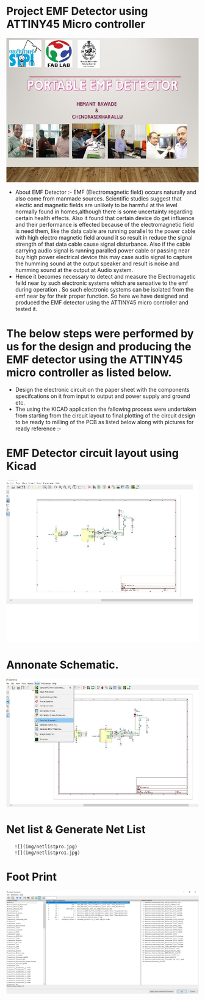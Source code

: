    # Project EMF Detector using ATTINY45 Micro controller 
   ![](img/title.jpg) 
   * About EMF Detector :- EMF (Electromagnetic field) occurs naturally and also come from manmade sources. Scientific studies suggest that electic and magnetic fields are unlikely to be harmful at the level normally found in homes,although there is some uncertainty regarding certain health effects. 
   Also it found that certain device do get influence and their performance is effected because of the electromagnetic field is need them, like the data cable are running parallel to the power cable with high electro magnetic field around it so result in  reduce the signal strength of that data cable cause signal disturbance. 
   Also if the cable carrying audio signal is running paralled power cable or passing near buy high power electrical device this may case audio signal to capture the humming sound at the output speaker and result is noise and humming sound at the output at Audio system.  
   * Hence it becomes necessary to detect and measure the Electromagetic feild near by such electronic systems which are sensative to the emf during operation . So such electronic systems can be  isolated from the emf near by for their proper function. So here we have designed and produced the EMF detector using the ATTINY45 micro controller and tested it. 
   # The below steps were performed by us for the design and producing the EMF detector using the ATTINY45 micro controller as listed below.  
   * Design the  electronic circuit on the  paper sheet with the components specifcations on it from input to output and power supply and ground etc. 
   * The using the KICAD application the fallowing process were undertaken from starting from the circuit layout to final plotting of the circuit design to be ready to milling of the PCB as listed below along with pictures for ready reference :- 

   # EMF Detector circuit layout using Kicad   

   ![](img/cktlayout.jpg)   

   # Annonate Schematic.  

   ![](img/annonate.jpg)   

   # Net list & Generate Net List  

       ![](img/netlistpro.jpg) 
       ![](img/netlistpro1.jpg) 

   #  Foot Print 
   ![](img/footprint.jpg)


   


